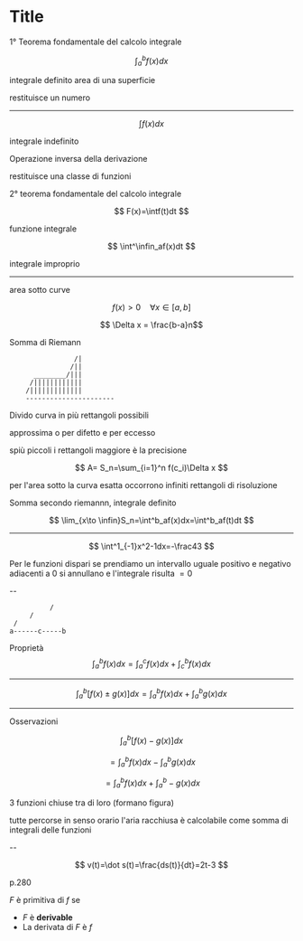 # Title


1° Teorema fondamentale del calcolo integrale

$$
\int^b_af(x)dx
$$

integrale definito
area di una superficie

restituisce un numero

---


$$
\int f(x)dx
$$

integrale indefinito

Operazione inversa della derivazione

restituisce una classe di funzioni

2° teorema fondamentale del calcolo integrale

$$
F(x)=\intf(t)dt
$$

funzione integrale


$$
\int^\infin_af(x)dt
$$

integrale improprio



----



area sotto curve

$$
f(x) > 0\quad \forall x \in [a,b]
$$

$$
\Delta x = \frac{b-a}n$$



Somma di Riemann

                    /|
                   /||
          ________/|||
         /||||||||||||
        /|||||||||||||
		----------------------

Divido curva  in più rettangoli possibili

approssima o per difetto e per eccesso 

spiù piccoli i rettangoli maggiore è la precisione


$$
A= S_n=\sum_{i=1}^n f(c_i)\Delta x
$$

per l'area sotto la curva esatta occorrono infiniti rettangoli di risoluzione

Somma secondo riemannn, integrale definito

$$
\lim_{x\to \infin}S_n=\int^b_af(x)dx=\int^b_af(t)dt
$$


---

$$
\int^1_{-1}x^2-1dx=-\frac43
$$


Per le funzioni dispari se prendiamo un intervallo uguale positivo e negativo adiacenti a $0$ si annullano e l'integrale risulta $=0$


--        

              /  
         / 
     /
    a------c-----b


Proprietà
$$
\int^b_af(x)dx=\int^c_af(x)dx+\int^b_cf(x)dx
$$


---


$$
\int^b_a[f(x)\pm g(x)]dx=\int^b_af(x)dx+\int^b_ag(x)dx
$$



---

Osservazioni


$$
\int^b_a[f(x)-g(x)]dx
$$


$$
=\int^b_af(x)dx-\int^b_ag(x)dx
$$

$$
=\int^b_af(x)dx+\int^b_a-g(x)dx
$$


3 funzioni chiuse tra di loro (formano figura)

tutte percorse in senso orario
l'aria racchiusa è calcolabile come somma di integrali delle funzioni


--

$$
v(t)=\dot s(t)=\frac{ds(t)}{dt}=2t-3
$$


p.280


$F$ è primitiva di $f$ se 
* $F$ è **derivable**
* La  derivata di $F$ è $f$
<!--stackedit_data:
eyJoaXN0b3J5IjpbMTM4NDA1MTYyNywtMzY5ODI2MjM0LC0xNj
Q3OTcxMDA0LC0yNDE1NDI4MzMsLTE3NTAyNTE2MDYsLTUzODYx
ODU1MywtMTk0NjYxMzU4LC0xNzE0MDgzNTM1XX0=
-->